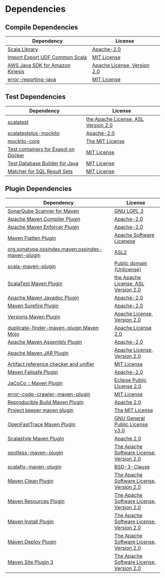 <!-- @formatter:off -->
# Dependencies

## Compile Dependencies

| Dependency                           | License                          |
| ------------------------------------ | -------------------------------- |
| [Scala Library][0]                   | [Apache-2.0][1]                  |
| [Import Export UDF Common Scala][2]  | [MIT License][3]                 |
| [AWS Java SDK for Amazon Kinesis][4] | [Apache License, Version 2.0][5] |
| [error-reporting-java][6]            | [MIT License][7]                 |

## Test Dependencies

| Dependency                                 | License                                  |
| ------------------------------------------ | ---------------------------------------- |
| [scalatest][8]                             | [the Apache License, ASL Version 2.0][9] |
| [scalatestplus-mockito][10]                | [Apache-2.0][9]                          |
| [mockito-core][11]                         | [The MIT License][12]                    |
| [Test containers for Exasol on Docker][13] | [MIT License][14]                        |
| [Test Database Builder for Java][15]       | [MIT License][16]                        |
| [Matcher for SQL Result Sets][17]          | [MIT License][18]                        |

## Plugin Dependencies

| Dependency                                              | License                                        |
| ------------------------------------------------------- | ---------------------------------------------- |
| [SonarQube Scanner for Maven][19]                       | [GNU LGPL 3][20]                               |
| [Apache Maven Compiler Plugin][21]                      | [Apache-2.0][22]                               |
| [Apache Maven Enforcer Plugin][23]                      | [Apache-2.0][22]                               |
| [Maven Flatten Plugin][24]                              | [Apache Software Licenese][22]                 |
| [org.sonatype.ossindex.maven:ossindex-maven-plugin][25] | [ASL2][26]                                     |
| [scala-maven-plugin][27]                                | [Public domain (Unlicense)][28]                |
| [ScalaTest Maven Plugin][29]                            | [the Apache License, ASL Version 2.0][9]       |
| [Apache Maven Javadoc Plugin][30]                       | [Apache-2.0][22]                               |
| [Maven Surefire Plugin][31]                             | [Apache-2.0][22]                               |
| [Versions Maven Plugin][32]                             | [Apache License, Version 2.0][22]              |
| [duplicate-finder-maven-plugin Maven Mojo][33]          | [Apache License 2.0][34]                       |
| [Apache Maven Assembly Plugin][35]                      | [Apache-2.0][22]                               |
| [Apache Maven JAR Plugin][36]                           | [Apache License, Version 2.0][22]              |
| [Artifact reference checker and unifier][37]            | [MIT License][38]                              |
| [Maven Failsafe Plugin][39]                             | [Apache-2.0][22]                               |
| [JaCoCo :: Maven Plugin][40]                            | [Eclipse Public License 2.0][41]               |
| [error-code-crawler-maven-plugin][42]                   | [MIT License][43]                              |
| [Reproducible Build Maven Plugin][44]                   | [Apache 2.0][26]                               |
| [Project keeper maven plugin][45]                       | [The MIT License][46]                          |
| [OpenFastTrace Maven Plugin][47]                        | [GNU General Public License v3.0][48]          |
| [Scalastyle Maven Plugin][49]                           | [Apache 2.0][34]                               |
| [spotless-maven-plugin][50]                             | [The Apache Software License, Version 2.0][22] |
| [scalafix-maven-plugin][51]                             | [BSD-3-Clause][52]                             |
| [Maven Clean Plugin][53]                                | [The Apache Software License, Version 2.0][26] |
| [Maven Resources Plugin][54]                            | [The Apache Software License, Version 2.0][26] |
| [Maven Install Plugin][55]                              | [The Apache Software License, Version 2.0][26] |
| [Maven Deploy Plugin][56]                               | [The Apache Software License, Version 2.0][26] |
| [Maven Site Plugin 3][57]                               | [The Apache Software License, Version 2.0][26] |

[0]: https://www.scala-lang.org/
[1]: https://www.apache.org/licenses/LICENSE-2.0
[2]: https://github.com/exasol/import-export-udf-common-scala/
[3]: https://github.com/exasol/import-export-udf-common-scala/blob/main/LICENSE
[4]: https://aws.amazon.com/sdkforjava
[5]: https://aws.amazon.com/apache2.0
[6]: https://github.com/exasol/error-reporting-java/
[7]: https://github.com/exasol/error-reporting-java/blob/main/LICENSE
[8]: http://www.scalatest.org
[9]: http://www.apache.org/licenses/LICENSE-2.0
[10]: https://github.com/scalatest/scalatestplus-mockito
[11]: https://github.com/mockito/mockito
[12]: https://github.com/mockito/mockito/blob/main/LICENSE
[13]: https://github.com/exasol/exasol-testcontainers/
[14]: https://github.com/exasol/exasol-testcontainers/blob/main/LICENSE
[15]: https://github.com/exasol/test-db-builder-java/
[16]: https://github.com/exasol/test-db-builder-java/blob/main/LICENSE
[17]: https://github.com/exasol/hamcrest-resultset-matcher/
[18]: https://github.com/exasol/hamcrest-resultset-matcher/blob/main/LICENSE
[19]: http://sonarsource.github.io/sonar-scanner-maven/
[20]: http://www.gnu.org/licenses/lgpl.txt
[21]: https://maven.apache.org/plugins/maven-compiler-plugin/
[22]: https://www.apache.org/licenses/LICENSE-2.0.txt
[23]: https://maven.apache.org/enforcer/maven-enforcer-plugin/
[24]: https://www.mojohaus.org/flatten-maven-plugin/
[25]: https://sonatype.github.io/ossindex-maven/maven-plugin/
[26]: http://www.apache.org/licenses/LICENSE-2.0.txt
[27]: http://github.com/davidB/scala-maven-plugin
[28]: http://unlicense.org/
[29]: https://www.scalatest.org/user_guide/using_the_scalatest_maven_plugin
[30]: https://maven.apache.org/plugins/maven-javadoc-plugin/
[31]: https://maven.apache.org/surefire/maven-surefire-plugin/
[32]: https://www.mojohaus.org/versions/versions-maven-plugin/
[33]: https://basepom.github.io/duplicate-finder-maven-plugin
[34]: http://www.apache.org/licenses/LICENSE-2.0.html
[35]: https://maven.apache.org/plugins/maven-assembly-plugin/
[36]: https://maven.apache.org/plugins/maven-jar-plugin/
[37]: https://github.com/exasol/artifact-reference-checker-maven-plugin/
[38]: https://github.com/exasol/artifact-reference-checker-maven-plugin/blob/main/LICENSE
[39]: https://maven.apache.org/surefire/maven-failsafe-plugin/
[40]: https://www.jacoco.org/jacoco/trunk/doc/maven.html
[41]: https://www.eclipse.org/legal/epl-2.0/
[42]: https://github.com/exasol/error-code-crawler-maven-plugin/
[43]: https://github.com/exasol/error-code-crawler-maven-plugin/blob/main/LICENSE
[44]: http://zlika.github.io/reproducible-build-maven-plugin
[45]: https://github.com/exasol/project-keeper/
[46]: https://github.com/exasol/project-keeper/blob/main/LICENSE
[47]: https://github.com/itsallcode/openfasttrace-maven-plugin
[48]: https://www.gnu.org/licenses/gpl-3.0.html
[49]: http://www.scalastyle.org
[50]: https://github.com/diffplug/spotless
[51]: https://github.com/evis/scalafix-maven-plugin
[52]: https://opensource.org/licenses/BSD-3-Clause
[53]: http://maven.apache.org/plugins/maven-clean-plugin/
[54]: http://maven.apache.org/plugins/maven-resources-plugin/
[55]: http://maven.apache.org/plugins/maven-install-plugin/
[56]: http://maven.apache.org/plugins/maven-deploy-plugin/
[57]: http://maven.apache.org/plugins/maven-site-plugin/
